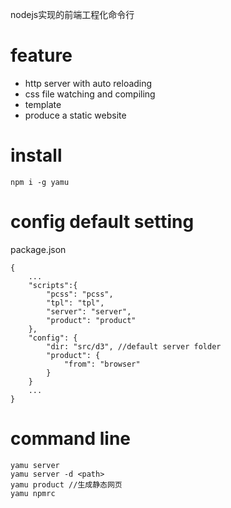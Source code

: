 nodejs实现的前端工程化命令行

# feature

* http server with auto reloading
* css file watching and compiling
* template
* produce a static website

# install

```
npm i -g yamu
```

# config default setting

package.json

```
{
    ...
    "scripts":{
        "pcss": "pcss",
        "tpl": "tpl",
        "server": "server",
        "product": "product"
    },
    "config": {
        "dir: "src/d3", //default server folder
        "product": {
            "from": "browser"
        }
    }
    ...
}
```

# command line

```
yamu server 
yamu server -d <path>
yamu product //生成静态网页
yamu npmrc 
```